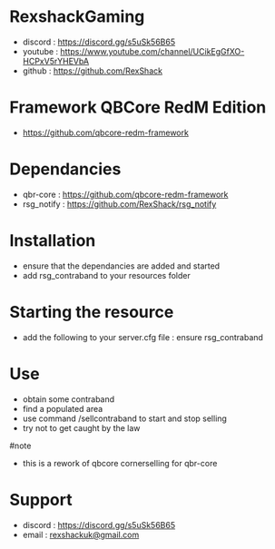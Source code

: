 # RexshackGaming
- discord : https://discord.gg/s5uSk56B65
- youtube : https://www.youtube.com/channel/UCikEgGfXO-HCPxV5rYHEVbA
- github : https://github.com/RexShack

# Framework QBCore RedM Edition
- https://github.com/qbcore-redm-framework

# Dependancies
- qbr-core : https://github.com/qbcore-redm-framework
- rsg_notify : https://github.com/RexShack/rsg_notify

# Installation
- ensure that the dependancies are added and started
- add rsg_contraband to your resources folder

# Starting the resource
- add the following to your server.cfg file : ensure rsg_contraband

# Use
- obtain some contraband
- find a populated area
- use command /sellcontraband to start and stop selling
- try not to get caught by the law

#note
- this is a rework of qbcore cornerselling for qbr-core

# Support
- discord : https://discord.gg/s5uSk56B65
- email : rexshackuk@gmail.com